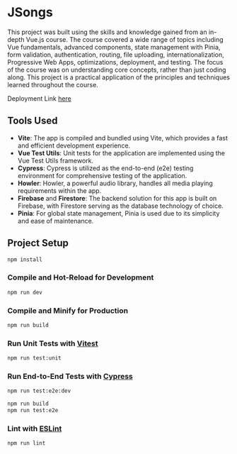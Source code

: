 # JSongs

This project was built using the skills and knowledge gained from an in-depth Vue.js course. The course covered a wide range of topics including Vue fundamentals, advanced components, state management with Pinia, form validation, authentication, routing, file uploading, internationalization, Progressive Web Apps, optimizations, deployment, and testing. The focus of the course was on understanding core concepts, rather than just coding along. This project is a practical application of the principles and techniques learned throughout the course.

Deployment Link [here](https://jonnps-jsongs.netlify.app/)

## Tools Used

- **Vite**: The app is compiled and bundled using Vite, which provides a fast and efficient development experience.
- **Vue Test Utils**: Unit tests for the application are implemented using the Vue Test Utils framework.
- **Cypress**: Cypress is utilized as the end-to-end (e2e) testing environment for comprehensive testing of the application.
- **Howler**: Howler, a powerful audio library, handles all media playing requirements within the app.
- **Firebase** and **Firestore**: The backend solution for this app is built on Firebase, with Firestore serving as the database technology of choice.
- **Pinia**: For global state management, Pinia is used due to its simplicity and ease of maintenance.

## Project Setup

```sh
npm install
```

### Compile and Hot-Reload for Development

```sh
npm run dev
```

### Compile and Minify for Production

```sh
npm run build
```

### Run Unit Tests with [Vitest](https://vitest.dev/)

```sh
npm run test:unit
```

### Run End-to-End Tests with [Cypress](https://www.cypress.io/)

```sh
npm run test:e2e:dev
```

```sh
npm run build
npm run test:e2e
```

### Lint with [ESLint](https://eslint.org/)

```sh
npm run lint
```
